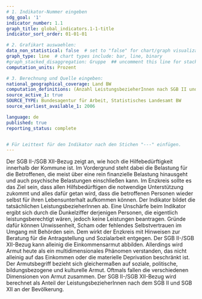 ```yaml
---
# 1. Indikator-Nummer eingeben
sdg_goal: '1'
indicator_number: 1.1
graph_title: global_indicators.1-1-title
indicator_sort_order: 01-01-01

# 2. Grafikart auswaehlen:
data_non_statistical: false  # set to "false" for chart/graph visualization
graph_type: line  # chart types include: bar, line, binary
#graph_stacked_disaggregation: Gruppe  ## uncomment this line for stacked bars. eplace "Geschlecht" with the field of aggregation.
computation_units: Prozent

# 3. Berechnung und Quelle eingeben:
national_geographical_coverage: Land BW
computation_definitions: (Anzahl LeistungsbezieherInnen nach SGB II und SGB XII / Anzahl EinwohnerInnen) * 100
source_active_1: true
SOURCE_TYPE: Bundesagentur für Arbeit, Statistisches Landesamt BW
source_earliest_available_1: 2006

language: de   
published: true
reporting_status: complete


# Für Leittext für den Indikator nach den Stichen "---" einfügen.
---
```


Der SGB II-/SGB XII-Bezug zeigt an, wie hoch die Hilfebedürftigkeit innerhalb der Kommune ist. Im Vordergrund steht dabei die Belastung für die Betroffenen, die meist über eine rein finanzielle Belastung hinausgeht und auch psychische Belastungen einschließen kann. Im Enzkreis sollte es das Ziel sein, dass allen Hilfsbedürftigen die notwendige Unterstützung zukommt und alles dafür getan wird, dass die betroffenen Personen wieder selbst für ihren Lebensunterhalt aufkommen können.
Der Indikator bildet die tatsächlichen LeistungsbezieherInnen ab. Eine Unschärfe beim Indikator ergibt sich durch die Dunkelziffer derjenigen Personen, die eigentlich leistungsberechtigt wären, jedoch keine Leistungen beantragen. Gründe dafür können Unwissenheit, Scham oder fehlendes Selbstvertrauen im Umgang mit Behörden sein. Dem wirkt der Enzkreis mit Hinweisen zur Beratung für die Antragstellung und Sozialarbeit entgegen.
Der SGB II-/SGB XII-Bezug kann alleinig die Einkommensarmut abbilden. Allerdings wird Armut heute als ein multidimensionales Phänomen verstanden, das nicht alleinig auf das Einkommen oder die materielle Deprivation beschränkt ist. Der Armutsbegriff bezieht sich gleichermaßen auf soziale, politische, bildungsbezogene und kulturelle Armut. Oftmals fallen die verschiedenen Dimensionen von Armut zusammen.
Der SGB II-/SGB XII-Bezug wird berechnet als Anteil der LeistungsbezieherInnen nach dem SGB II und SGB XII an der Bevölkerung.